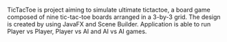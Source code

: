 TicTacToe is project aiming to simulate ultimate tictactoe, a board game composed of nine tic-tac-toe boards arranged in a 3-by-3 grid.
The design is created by using JavaFX and Scene Builder. Application is able to run Player vs Player, Player vs AI and AI vs AI games.
